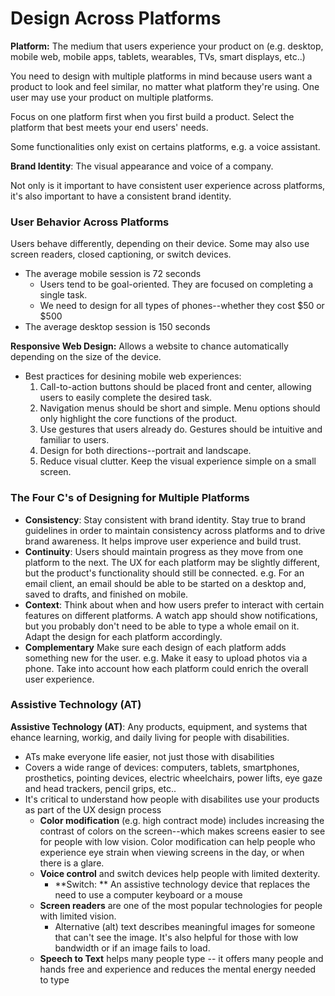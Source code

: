 # Design Across Platforms

**Platform:** The medium that users experience your product on (e.g. desktop, mobile web, mobile apps, tablets, wearables, TVs, smart displays, etc..)

You need to design with multiple platforms in mind because users want a product to look and feel similar, no matter what platform they're using. One user may use your product on multiple platforms.



Focus on one platform first when you first build a product. Select the platform that best meets your end users' needs.



Some functionalities only exist on certains platforms, e.g. a voice assistant.



**Brand Identity**: The visual appearance and voice of a company.

Not only is it important to have consistent user experience across platforms, it's also important to have a consistent brand identity.



### User Behavior Across Platforms

Users behave differently, depending on their device. Some may also use screen readers, closed captioning, or switch devices.

- The average mobile session is 72 seconds
  - Users tend to be goal-oriented. They are focused on completing a single task.
  - We need to design for all types of phones--whether they cost $50 or $500
- The average desktop session is 150 seconds



**Responsive Web Design:** Allows a website to chance automatically depending on the size of the device.

- Best practices for desining mobile web experiences:
  1. Call-to-action buttons should be placed front and center, allowing users to easily complete the desired task.
  2. Navigation menus should be short and simple. Menu options should only highlight the core functions of the product.
  3. Use gestures that users already do. Gestures should be intuitive and familiar to users.
  4. Design for both directions--portrait and landscape.
  5. Reduce visual clutter. Keep the visual experience simple on a small screen.



### The Four C's of Designing for Multiple Platforms

- **Consistency**: Stay consistent with brand identity. Stay true to brand guidelines in order to maintain consistency across platforms and to drive brand awareness. It helps improve user experience and build trust.
- **Continuity**: Users should maintain progress as they move from one platform to the next. The UX for each platform may be slightly different, but the product's functionality should still be connected. e.g. For an email client, an email should be able to be started on a desktop and, saved to drafts, and finished on mobile.
- **Context**: Think about when and how users prefer to interact with certain features on different platforms. A watch app should show notifications, but you probably don't need to be able to type a whole email on it. Adapt the design for each platform accordingly. 
- **Complementary** Make sure each design of each platform adds something new for the user. e.g. Make it easy to upload photos via a phone. Take into account how each platform could enrich the overall user experience.



### Assistive Technology (AT)

**Assistive Technology (AT)**: Any products, equipment, and systems that ehance learning, workig, and daily living for people with disabilities.

- ATs make everyone life easier, not just those with disabilities 
- Covers a wide range of devices: computers, tablets, smartphones, prosthetics, pointing devices, electric wheelchairs, power lifts, eye gaze and head trackers, pencil grips, etc..
- It's critical to understand how people with disabilites use your products as part of the UX design process
  - **Color modification** (e.g. high contract mode) includes increasing the contrast of colors on the screen--which makes screens easier to see for people with low vision. Color modification can help people who experience eye strain when viewing screens in the day, or when there is a glare.
  - **Voice control** and switch devices help people with limited dexterity. 
    - **Switch: ** An assistive technology device that replaces the need to use a computer keyboard or a mouse
  - **Screen readers** are one of the most popular technologies for people with limited vision.
    - Alternative (alt) text describes meaningful images for someone that can't see the image. It's also helpful for those with low bandwidth or if an image fails to load.
  - **Speech to Text** helps many people type -- it offers many people and hands free and experience and reduces the mental energy needed to type